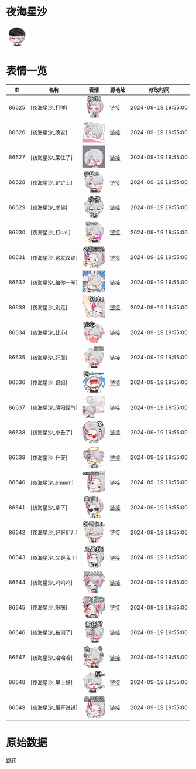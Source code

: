 # 夜海星沙

<img src="./cover.png" height="60" alt="cover" />

# 表情一览

|ID|名称|表情|源地址|修改时间|
|----|----|----|----|----|
|86625|[夜海星沙_打咩]|<img src="./pic/086625_%5B夜海星沙_打咩%5D.png" height="60" alt="打咩"/>|[链接](https://i0.hdslb.com/bfs/garb/a2e055ff8346a860c7d553822350754acf0a697c.png)|2024-09-19 19:55:00|
|86626|[夜海星沙_晚安]|<img src="./pic/086626_%5B夜海星沙_晚安%5D.png" height="60" alt="晚安"/>|[链接](https://i0.hdslb.com/bfs/garb/91a5ba043c741e1345797ffbc187e53e12cb72fa.png)|2024-09-19 19:55:00|
|86627|[夜海星沙_呆住了]|<img src="./pic/086627_%5B夜海星沙_呆住了%5D.png" height="60" alt="呆住了"/>|[链接](https://i0.hdslb.com/bfs/garb/c64d69cc8b9e0b69eede17cac6a4dc2a75042cfe.png)|2024-09-19 19:55:00|
|86628|[夜海星沙_铲铲土]|<img src="./pic/086628_%5B夜海星沙_铲铲土%5D.png" height="60" alt="铲铲土"/>|[链接](https://i0.hdslb.com/bfs/garb/5abf2d7febd1f407c4ad5934b4d2b3ea0e1a880f.png)|2024-09-19 19:55:00|
|86629|[夜海星沙_求佛]|<img src="./pic/086629_%5B夜海星沙_求佛%5D.png" height="60" alt="求佛"/>|[链接](https://i0.hdslb.com/bfs/garb/77fac63375fac751ebc644e809d1b2699aa37a84.png)|2024-09-19 19:55:00|
|86630|[夜海星沙_打call]|<img src="./pic/086630_%5B夜海星沙_打call%5D.png" height="60" alt="打call"/>|[链接](https://i0.hdslb.com/bfs/garb/f86df6cde806898f1ca455d997253cee0b48a8a0.png)|2024-09-19 19:55:00|
|86631|[夜海星沙_这就议论]|<img src="./pic/086631_%5B夜海星沙_这就议论%5D.png" height="60" alt="这就议论"/>|[链接](https://i0.hdslb.com/bfs/garb/e27eb7506f2abec0bf13774fb2b1f73bd07a22cc.png)|2024-09-19 19:55:00|
|86632|[夜海星沙_给你一拳]|<img src="./pic/086632_%5B夜海星沙_给你一拳%5D.png" height="60" alt="给你一拳"/>|[链接](https://i0.hdslb.com/bfs/garb/51c00688b99ea5d2c6849ed0982641cc8ba57e88.png)|2024-09-19 19:55:00|
|86633|[夜海星沙_别走]|<img src="./pic/086633_%5B夜海星沙_别走%5D.png" height="60" alt="别走"/>|[链接](https://i0.hdslb.com/bfs/garb/54d244dad733bcabba8b2b4c35262c18ff292501.png)|2024-09-19 19:55:00|
|86634|[夜海星沙_比心]|<img src="./pic/086634_%5B夜海星沙_比心%5D.png" height="60" alt="比心"/>|[链接](https://i0.hdslb.com/bfs/garb/1618e513f28fe288a1d51a528f71a13f65914e27.png)|2024-09-19 19:55:00|
|86635|[夜海星沙_好耶]|<img src="./pic/086635_%5B夜海星沙_好耶%5D.png" height="60" alt="好耶"/>|[链接](https://i0.hdslb.com/bfs/garb/5c26dd822c51840d6a6a4ab6400a56fbf094e8bf.png)|2024-09-19 19:55:00|
|86636|[夜海星沙_妈妈]|<img src="./pic/086636_%5B夜海星沙_妈妈%5D.png" height="60" alt="妈妈"/>|[链接](https://i0.hdslb.com/bfs/garb/933030e9bcc8357ac4f15f551cef50aeb5019da1.png)|2024-09-19 19:55:00|
|86637|[夜海星沙_阴阳怪气]|<img src="./pic/086637_%5B夜海星沙_阴阳怪气%5D.png" height="60" alt="阴阳怪气"/>|[链接](https://i0.hdslb.com/bfs/garb/61b129d37de7e4f86cf5d8dcbfaa2d21a661704d.png)|2024-09-19 19:55:00|
|86638|[夜海星沙_小丑了]|<img src="./pic/086638_%5B夜海星沙_小丑了%5D.png" height="60" alt="小丑了"/>|[链接](https://i0.hdslb.com/bfs/garb/1d318052ace344300adac4f589179c46508501b9.png)|2024-09-19 19:55:00|
|86639|[夜海星沙_升天]|<img src="./pic/086639_%5B夜海星沙_升天%5D.png" height="60" alt="升天"/>|[链接](https://i0.hdslb.com/bfs/garb/1f40a97735991f263ba68be6f2cabb4e36ec9076.png)|2024-09-19 19:55:00|
|86640|[夜海星沙_emmm]|<img src="./pic/086640_%5B夜海星沙_emmm%5D.png" height="60" alt="emmm"/>|[链接](https://i0.hdslb.com/bfs/garb/6cbee71a2e5e042c44241b56dfe27c06f9fe2638.png)|2024-09-19 19:55:00|
|86641|[夜海星沙_拿下]|<img src="./pic/086641_%5B夜海星沙_拿下%5D.png" height="60" alt="拿下"/>|[链接](https://i0.hdslb.com/bfs/garb/f1538caa3f76b238c1992d99fdfee82a78a689eb.png)|2024-09-19 19:55:00|
|86642|[夜海星沙_好哥们儿]|<img src="./pic/086642_%5B夜海星沙_好哥们儿%5D.png" height="60" alt="好哥们儿"/>|[链接](https://i0.hdslb.com/bfs/garb/cdbb18d58f516d9090632fc3d354ae964f210d8c.png)|2024-09-19 19:55:00|
|86643|[夜海星沙_又是我？]|<img src="./pic/086643_%5B夜海星沙_又是我？%5D.png" height="60" alt="又是我？"/>|[链接](https://i0.hdslb.com/bfs/garb/d84ce69b8dd2639b44a267572aeb6fa40c4d5b9f.png)|2024-09-19 19:55:00|
|86644|[夜海星沙_呜呜呜]|<img src="./pic/086644_%5B夜海星沙_呜呜呜%5D.png" height="60" alt="呜呜呜"/>|[链接](https://i0.hdslb.com/bfs/garb/ff1c813a844acd2e25ad0066158b830a138fd9ae.png)|2024-09-19 19:55:00|
|86645|[夜海星沙_啾咪]|<img src="./pic/086645_%5B夜海星沙_啾咪%5D.png" height="60" alt="啾咪"/>|[链接](https://i0.hdslb.com/bfs/garb/473eee9fe1325c4d005c4e2184fd411638138578.png)|2024-09-19 19:55:00|
|86646|[夜海星沙_被创了]|<img src="./pic/086646_%5B夜海星沙_被创了%5D.png" height="60" alt="被创了"/>|[链接](https://i0.hdslb.com/bfs/garb/65eb947cd69ffce8283e1a86f157e652a7fe17f9.png)|2024-09-19 19:55:00|
|86647|[夜海星沙_哈哈哈]|<img src="./pic/086647_%5B夜海星沙_哈哈哈%5D.png" height="60" alt="哈哈哈"/>|[链接](https://i0.hdslb.com/bfs/garb/27c032b8a2ee44d9d65824acaa984b863bb47412.png)|2024-09-19 19:55:00|
|86648|[夜海星沙_早上好]|<img src="./pic/086648_%5B夜海星沙_早上好%5D.png" height="60" alt="早上好"/>|[链接](https://i0.hdslb.com/bfs/garb/076e0f676a731e91455cc7da6ff4e6ed3d04310d.png)|2024-09-19 19:55:00|
|86649|[夜海星沙_展开说说]|<img src="./pic/086649_%5B夜海星沙_展开说说%5D.png" height="60" alt="展开说说"/>|[链接](https://i0.hdslb.com/bfs/garb/38ed11add54ce372ce7687fc6ae6ceabfe206cbf.png)|2024-09-19 19:55:00|

# 原始数据

[跳转](./raw.json)

